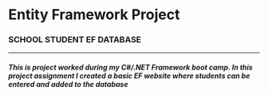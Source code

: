 <h1>Entity Framework Project</h1>

<h3>SCHOOL STUDENT EF DATABASE</h3>
<hr>
<h5>This is project worked during my C#/.NET Framework boot camp. In this project assignment I created a basic EF website where students can be entered and added to the database</h5>
